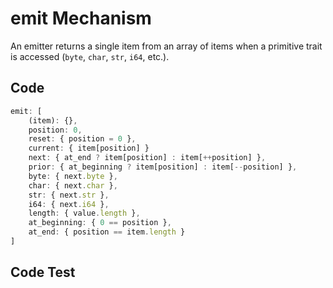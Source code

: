 # emit Mechanism

An emitter returns a single item from an array of items when a primitive trait is accessed (```byte```, ```char```, ```str```, ```i64```, etc.).
## Code
```js
emit: [
	(item): {},
	position: 0,
	reset: { position = 0 },
	current: { item[position] }
	next: { at_end ? item[position] : item[++position] },
	prior: { at_beginning ? item[position] : item[--position] },
	byte: { next.byte },
	char: { next.char },
	str: { next.str },
	i64: { next.i64 },
	length: { value.length },
	at_beginning: { 0 == position },
	at_end: { position == item.length }
]
```

## Code Test
